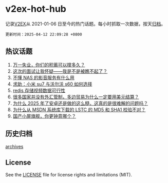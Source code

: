 # v2ex-hot-hub

 记录[V2EX](https://www.v2ex.com/)从 2021-01-06 日至今的热门话题。每小时抓取一次数据，按天[归档](archives)。

`更新时间：2025-04-12 22:09:28 +0800`

## 热议话题

1. [万一失业，你们的积蓄可以撑多久？](https://www.v2ex.com/t/1124907)
1. [这次的面试让我怀疑——我是不是被瞧不起了？](https://www.v2ex.com/t/1124897)
1. [不懂 NAS 的影音服务有什么用](https://www.v2ex.com/t/1124919)
1. [求助：小米 su7 与沃尔沃 s60 如何选择](https://www.v2ex.com/t/1124880)
1. [redis 存储视频数据可行性](https://www.v2ex.com/t/1124922)
1. [很多国家并没有外汇管制，多边贸易为什么一定要用美元结算？](https://www.v2ex.com/t/1124951)
1. [为什么 2025 年了安卓还是做的这么糙，这真的是很难解的问题吗？](https://www.v2ex.com/t/1124886)
1. [为什么从 MSDN 系统库下载的 LSTC 的 MD5 和 SHA1 校验不对？](https://www.v2ex.com/t/1124930)
1. [国产小屏旗舰，你更钟意哪个？](https://www.v2ex.com/t/1124939)

## 历史归档

[archives](archives)

## License

See the [LICENSE](LICENSE) file for license rights and limitations (MIT).
